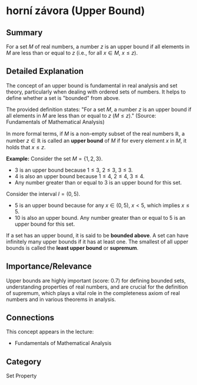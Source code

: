 # horní závora (Upper Bound)

## Summary
For a set $M$ of real numbers, a number $z$ is an upper bound if all elements in $M$ are less than or equal to $z$ (i.e., for all $x \in M$, $x \le z$).

## Detailed Explanation
The concept of an upper bound is fundamental in real analysis and set theory, particularly when dealing with ordered sets of numbers. It helps to define whether a set is "bounded" from above.

The provided definition states:
"For a set $M$, a number $z$ is an upper bound if all elements in $M$ are less than or equal to $z$ ($M \le z$)." (Source: Fundamentals of Mathematical Analysis)

In more formal terms, if $M$ is a non-empty subset of the real numbers $\mathbb{R}$, a number $z \in \mathbb{R}$ is called an **upper bound** of $M$ if for every element $x$ in $M$, it holds that $x \le z$.

**Example:**
Consider the set $M = \{1, 2, 3\}$.
*   $3$ is an upper bound because $1 \le 3$, $2 \le 3$, $3 \le 3$.
*   $4$ is also an upper bound because $1 \le 4$, $2 \le 4$, $3 \le 4$.
*   Any number greater than or equal to $3$ is an upper bound for this set.

Consider the interval $I = (0, 5)$.
*   $5$ is an upper bound because for any $x \in (0, 5)$, $x < 5$, which implies $x \le 5$.
*   $10$ is also an upper bound.
Any number greater than or equal to $5$ is an upper bound for this set.

If a set has an upper bound, it is said to be **bounded above**. A set can have infinitely many upper bounds if it has at least one. The smallest of all upper bounds is called the **least upper bound** or **supremum**.

## Importance/Relevance
Upper bounds are highly important (score: 0.7) for defining bounded sets, understanding properties of real numbers, and are crucial for the definition of supremum, which plays a vital role in the completeness axiom of real numbers and in various theorems in analysis.

## Connections
This concept appears in the lecture:
*   Fundamentals of Mathematical Analysis

## Category
Set Property